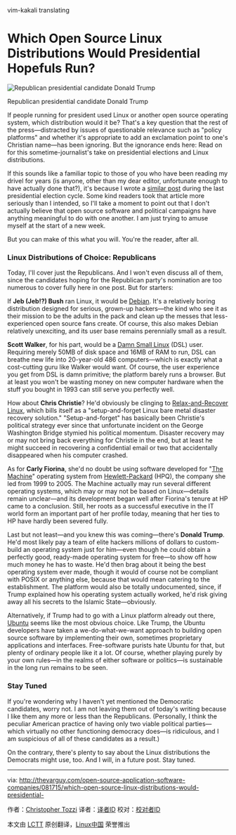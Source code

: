 vim-kakali translating

Which Open Source Linux Distributions Would Presidential Hopefuls Run?
================================================================================
![Republican presidential candidate Donald Trump
](http://thevarguy.com/site-files/thevarguy.com/files/imagecache/medium_img/uploads/2015/08/donaldtrump.jpg)

Republican presidential candidate Donald Trump

If people running for president used Linux or another open source operating system, which distribution would it be? That's a key question that the rest of the press—distracted by issues of questionable relevance such as "policy platforms" and whether it's appropriate to add an exclamation point to one's Christian name—has been ignoring. But the ignorance ends here: Read on for this sometime-journalist's take on presidential elections and Linux distributions.

If this sounds like a familiar topic to those of you who have been reading my drivel for years (is anyone, other than my dear editor, unfortunate enough to have actually done that?), it's because I wrote a [similar post][1] during the last presidential election cycle. Some kind readers took that article more seriously than I intended, so I'll take a moment to point out that I don't actually believe that open source software and political campaigns have anything meaningful to do with one another. I am just trying to amuse myself at the start of a new week.

But you can make of this what you will. You're the reader, after all.

### Linux Distributions of Choice: Republicans ###

Today, I'll cover just the Republicans. And I won't even discuss all of them, since the candidates hoping for the Republican party's nomination are too numerous to cover fully here in one post. But for starters:

If **Jeb (Jeb!?) Bush** ran Linux, it would be [Debian][2]. It's a relatively boring distribution designed for serious, grown-up hackers—the kind who see it as their mission to be the adults in the pack and clean up the messes that less-experienced open source fans create. Of course, this also makes Debian relatively unexciting, and its user base remains perennially small as a result.

**Scott Walker**, for his part, would be a [Damn Small Linux][3] (DSL) user. Requiring merely 50MB of disk space and 16MB of RAM to run, DSL can breathe new life into 20-year-old 486 computers—which is exactly what a cost-cutting guru like Walker would want. Of course, the user experience you get from DSL is damn primitive; the platform barely runs a browser. But at least you won't be wasting money on new computer hardware when the stuff you bought in 1993 can still serve you perfectly well.

How about **Chris Christie**? He'd obviously be clinging to [Relax-and-Recover Linux][4], which bills itself as a "setup-and-forget Linux bare metal disaster recovery solution." "Setup-and-forget" has basically been Christie's political strategy ever since that unfortunate incident on the George Washington Bridge stymied his political momentum. Disaster recovery may or may not bring back everything for Christie in the end, but at least he might succeed in recovering a confidential email or two that accidentally disappeared when his computer crashed.

As for **Carly Fiorina**, she'd no doubt be using software developed for "[The Machine][5]" operating system from [Hewlett-Packard][6] (HPQ), the company she led from 1999 to 2005. The Machine actually may run several different operating systems, which may or may not be based on Linux—details remain unclear—and its development began well after Fiorina's tenure at HP came to a conclusion. Still, her roots as a successful executive in the IT world form an important part of her profile today, meaning that her ties to HP have hardly been severed fully.

Last but not least—and you knew this was coming—there's **Donald Trump**. He'd most likely pay a team of elite hackers millions of dollars to custom-build an operating system just for him—even though he could obtain a perfectly good, ready-made operating system for free—to show off how much money he has to waste. He'd then brag about it being the best operating system ever made, though it would of course not be compliant with POSIX or anything else, because that would mean catering to the establishment. The platform would also be totally undocumented, since, if Trump explained how his operating system actually worked, he'd risk giving away all his secrets to the Islamic State—obviously.

Alternatively, if Trump had to go with a Linux platform already out there, [Ubuntu][7] seems like the most obvious choice. Like Trump, the Ubuntu developers have taken a we-do-what-we-want approach to building open source software by implementing their own, sometimes proprietary applications and interfaces. Free-software purists hate Ubuntu for that, but plenty of ordinary people like it a lot. Of course, whether playing purely by your own rules—in the realms of either software or politics—is sustainable in the long run remains to be seen.

### Stay Tuned ###

If you're wondering why I haven't yet mentioned the Democratic candidates, worry not. I am not leaving them out of today's writing because I like them any more or less than the Republicans. (Personally, I think the peculiar American practice of having only two viable political parties—which virtually no other functioning democracy does—is ridiculous, and I am suspicious of all of these candidates as a result.)

On the contrary, there's plenty to say about the Linux distributions the Democrats might use, too. And I will, in a future post. Stay tuned.

--------------------------------------------------------------------------------

via: http://thevarguy.com/open-source-application-software-companies/081715/which-open-source-linux-distributions-would-presidential-

作者：[Christopher Tozzi][a]
译者：[译者ID](https://github.com/译者ID)
校对：[校对者ID](https://github.com/校对者ID)

本文由 [LCTT](https://github.com/LCTT/TranslateProject) 原创翻译，[Linux中国](https://linux.cn/) 荣誉推出

[a]:http://thevarguy.com/author/christopher-tozzi
[1]:http://thevarguy.com/open-source-application-software-companies/aligning-linux-distributions-presidential-hopefuls
[2]:http://debian.org/
[3]:http://www.damnsmalllinux.org/
[4]:http://relax-and-recover.org/
[5]:http://thevarguy.com/open-source-application-software-companies/061614/hps-machine-open-source-os-truly-revolutionary
[6]:http://hp.com/
[7]:http://ubuntu.com/
